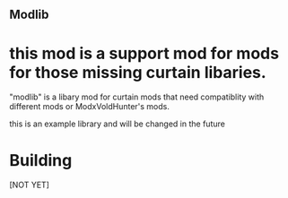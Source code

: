 ## Modlib 

# this mod is a support mod for mods for those missing curtain libaries.

"modlib" is a libary mod for curtain mods that need compatiblity with different mods or ModxVoldHunter's mods.

this is an example library and will be changed in the future


# Building 

[NOT YET]
